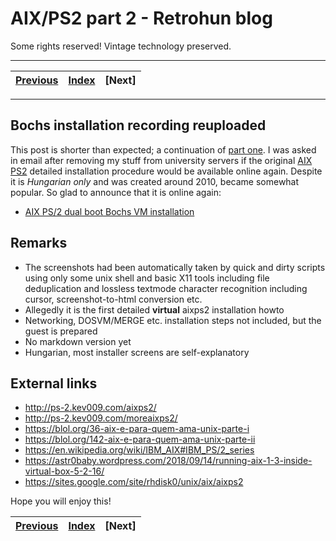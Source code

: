 # AIX/PS2 part 2 - Retrohun blog

Some rights reserved! Vintage technology preserved.

---

[Previous](../mischardwareprojects) | [Index](../../../../) | [Next]
--- | --- | ---

---

## Bochs installation recording reuploaded
This post is shorter than expected; a continuation of [part one](../aixps2part1).
I was asked in email after removing my stuff from university
servers if the original [AIX PS2](https://en.wikipedia.org/wiki/IBM_AIX#IBM_PS/2_series) detailed
installation procedure would be available online again.
Despite it is *Hungarian only* and was created around 2010, became
somewhat popular.
So glad to announce that it is online again:

- [AIX PS/2 dual boot Bochs VM installation](./aixps2.html)

## Remarks

- The screenshots had been automatically taken by quick and dirty scripts using only some unix shell and basic X11 tools including file deduplication and lossless textmode character recognition including cursor, screenshot-to-html conversion etc.
- Allegedly it is the first detailed **virtual** aixps2 installation howto
- Networking, DOSVM/MERGE etc. installation steps not included, but the guest is prepared
- No markdown version yet
- Hungarian, most installer screens are self-explanatory

## External links

- http://ps-2.kev009.com/aixps2/
- http://ps-2.kev009.com/moreaixps2/
- https://blol.org/36-aix-e-para-quem-ama-unix-parte-i
- https://blol.org/142-aix-e-para-quem-ama-unix-parte-ii
- https://en.wikipedia.org/wiki/IBM_AIX#IBM_PS/2_series
- https://astr0baby.wordpress.com/2018/09/14/running-aix-1-3-inside-virtual-box-5-2-16/
- https://sites.google.com/site/rhdisk0/unix/aix/aixps2

Hope you will enjoy this!

[Previous](../mischardwareprojects) | [Index](../../../../) | [Next]
--- | --- | ---
